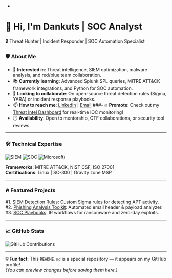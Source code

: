 - 
# 👋 Hi, I'm Dankuts | SOC Analyst
🔒 Threat Hunter | Incident Responder | SOC Automation Specialist

### 🛡️ About Me
- 🎯 **Interested in**: Threat intelligence, SIEM optimization, malware analysis, and red/blue team collaboration.
- 📚 **Currently learning**: Advanced Splunk SPL queries, MITRE ATT&CK framework integrations, and Python for SOC automation.
- 🤝 **Looking to collaborate**: On open-source threat detection rules (Sigma, YARA) or incident response playbooks.
- 📫 **How to reach me**: [LinkedIn](www.linkedin.com/in/daniel-kutei) | [Email](mailto:daniel.kutei2@gmail.com)
###- 🔥 **Promote**: Check out my [Threat Intel Dashboard](https://github.com/dankuts/threat-intel) for real-time IOC monitoring!
- 🕒 **Availability**: Open to mentorship, CTF collaborations, or security tool reviews.

---

### 🛠️ Technical Expertise
![SIEM](https://app.letsdefend.io/my-rewards/detail/67c14249-fbd2-4356-b4f3-eca34efe0f11)
![SOC](https://app.letsdefend.io/my-rewards/detail/ac9afc35-2d42-4d87-b6a3-9bfc42ec9503)
![Microsoft](https://learn.microsoft.com/en-us/users/danielkutei-3761/credentials/64d99932e681d614?ref=https%3A%2F%2Fwww.linkedin.com%2F))


**Frameworks**: MITRE ATT&CK, NIST CSF, ISO 27001  
**Certifications**: Linux | SC-300 | Gravity zone MSP

---

### 🔥 Featured Projects
#1. [SIEM Detection Rules](https://github.com/dankuts/siem-rules): Custom Sigma rules for detecting APT activity.
#2. [Phishing Analysis Toolkit](https://github.com/dankuts/phishing-analysis): Automated email header & payload analyzer.
#3. [SOC Playbooks](https://github.com/dankuts/soc-playbooks): IR workflows for ransomware and zero-day exploits.

---

### 📈 GitHub Stats
![GitHub Contributions](https://github-readme-stats.vercel.app/api?username=dankuts&show_icons=true&theme=dark&hide=issues)

---

**💡 Fun fact**: This `README.md` is a special repository — it appears on my GitHub profile!  
*(You can preview changes before saving them here.)*
<!---
dankutei/dankutei is a ✨ special ✨ repository because its `README.md` (this file) appears on your GitHub profile.
You can click the Preview link to take a look at your changes.
--->
